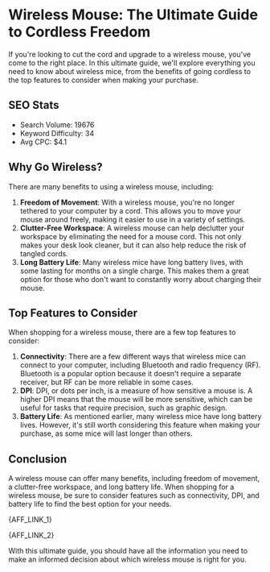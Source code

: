  Wireless Mouse: The Ultimate Guide to Cordless Freedom
=====================================================

If you're looking to cut the cord and upgrade to a wireless mouse, you've come to the right place. In this ultimate guide, we'll explore everything you need to know about wireless mice, from the benefits of going cordless to the top features to consider when making your purchase.

SEO Stats
---------

* Search Volume: 19676
* Keyword Difficulty: 34
* Avg CPC: $4.1

Why Go Wireless?
---------------

There are many benefits to using a wireless mouse, including:

1. **Freedom of Movement**: With a wireless mouse, you're no longer tethered to your computer by a cord. This allows you to move your mouse around freely, making it easier to use in a variety of settings.
2. **Clutter-Free Workspace**: A wireless mouse can help declutter your workspace by eliminating the need for a mouse cord. This not only makes your desk look cleaner, but it can also help reduce the risk of tangled cords.
3. **Long Battery Life**: Many wireless mice have long battery lives, with some lasting for months on a single charge. This makes them a great option for those who don't want to constantly worry about charging their mouse.

Top Features to Consider
------------------------

When shopping for a wireless mouse, there are a few top features to consider:

1. **Connectivity**: There are a few different ways that wireless mice can connect to your computer, including Bluetooth and radio frequency (RF). Bluetooth is a popular option because it doesn't require a separate receiver, but RF can be more reliable in some cases.
2. **DPI**: DPI, or dots per inch, is a measure of how sensitive a mouse is. A higher DPI means that the mouse will be more sensitive, which can be useful for tasks that require precision, such as graphic design.
3. **Battery Life**: As mentioned earlier, many wireless mice have long battery lives. However, it's still worth considering this feature when making your purchase, as some mice will last longer than others.

Conclusion
----------

A wireless mouse can offer many benefits, including freedom of movement, a clutter-free workspace, and long battery life. When shopping for a wireless mouse, be sure to consider features such as connectivity, DPI, and battery life to find the best option for your needs.

{AFF_LINK_1}

{AFF_LINK_2}

With this ultimate guide, you should have all the information you need to make an informed decision about which wireless mouse is right for you.